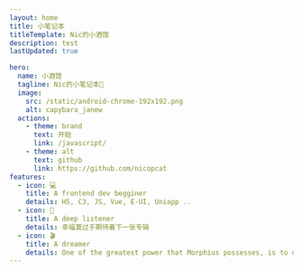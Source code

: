 ```yaml
---
layout: home
title: 小笔记本
titleTemplate: Nic的小酒馆
description: test
lastUpdated: true

hero:
  name: 小酒馆
  tagline: Nic的小笔记本📒
  image:
    src: /static/android-chrome-192x192.png
    alt: capybara_janew
  actions:
    - theme: brand
      text: 开始
      link: /javascript/
    - theme: alt
      text: github
      link: https://github.com/nicopcat
features:
  - icon: 💻
    title: A frontend dev begginer
    details: H5, C3, JS, Vue, E-UI, Uniapp ..
  - icon: 🎵
    title: A deep listener
    details: 幸福莫过于期待着下一张专辑
  - icon: 🎬
    title: A dreamer
    details: One of the greatest power that Morphius possesses, is to dream and hope, against Luficer
---
```

